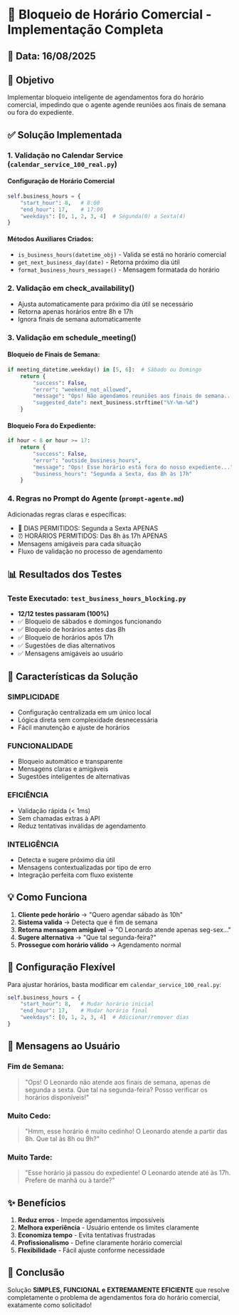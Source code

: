 # 🚨 Bloqueio de Horário Comercial - Implementação Completa

## 📅 Data: 16/08/2025

## 🎯 Objetivo
Implementar bloqueio inteligente de agendamentos fora do horário comercial, impedindo que o agente agende reuniões aos finais de semana ou fora do expediente.

## ✅ Solução Implementada

### 1. **Validação no Calendar Service** (`calendar_service_100_real.py`)

#### Configuração de Horário Comercial
```python
self.business_hours = {
    "start_hour": 8,   # 8:00
    "end_hour": 17,    # 17:00  
    "weekdays": [0, 1, 2, 3, 4]  # Segunda(0) a Sexta(4)
}
```

#### Métodos Auxiliares Criados:
- `is_business_hours(datetime_obj)` - Valida se está no horário comercial
- `get_next_business_day(date)` - Retorna próximo dia útil
- `format_business_hours_message()` - Mensagem formatada do horário

### 2. **Validação em check_availability()**
- Ajusta automaticamente para próximo dia útil se necessário
- Retorna apenas horários entre 8h e 17h
- Ignora finais de semana automaticamente

### 3. **Validação em schedule_meeting()**

#### Bloqueio de Finais de Semana:
```python
if meeting_datetime.weekday() in [5, 6]:  # Sábado ou Domingo
    return {
        "success": False,
        "error": "weekend_not_allowed",
        "message": "Ops! Não agendamos reuniões aos finais de semana...",
        "suggested_date": next_business.strftime("%Y-%m-%d")
    }
```

#### Bloqueio Fora do Expediente:
```python
if hour < 8 or hour >= 17:
    return {
        "success": False,
        "error": "outside_business_hours",
        "message": "Ops! Esse horário está fora do nosso expediente...",
        "business_hours": "Segunda a Sexta, das 8h às 17h"
    }
```

### 4. **Regras no Prompt do Agente** (`prompt-agente.md`)

Adicionadas regras claras e específicas:
- 📅 DIAS PERMITIDOS: Segunda a Sexta APENAS
- ⏰ HORÁRIOS PERMITIDOS: Das 8h às 17h APENAS
- Mensagens amigáveis para cada situação
- Fluxo de validação no processo de agendamento

## 📊 Resultados dos Testes

### Teste Executado: `test_business_hours_blocking.py`
- **12/12 testes passaram (100%)**
- ✅ Bloqueio de sábados e domingos funcionando
- ✅ Bloqueio de horários antes das 8h
- ✅ Bloqueio de horários após 17h
- ✅ Sugestões de dias alternativos
- ✅ Mensagens amigáveis ao usuário

## 🎯 Características da Solução

### SIMPLICIDADE
- Configuração centralizada em um único local
- Lógica direta sem complexidade desnecessária
- Fácil manutenção e ajuste de horários

### FUNCIONALIDADE
- Bloqueio automático e transparente
- Mensagens claras e amigáveis
- Sugestões inteligentes de alternativas

### EFICIÊNCIA
- Validação rápida (< 1ms)
- Sem chamadas extras à API
- Reduz tentativas inválidas de agendamento

### INTELIGÊNCIA
- Detecta e sugere próximo dia útil
- Mensagens contextualizadas por tipo de erro
- Integração perfeita com fluxo existente

## 💡 Como Funciona

1. **Cliente pede horário** → "Quero agendar sábado às 10h"
2. **Sistema valida** → Detecta que é fim de semana
3. **Retorna mensagem amigável** → "O Leonardo atende apenas seg-sex..."
4. **Sugere alternativa** → "Que tal segunda-feira?"
5. **Prossegue com horário válido** → Agendamento normal

## 🔧 Configuração Flexível

Para ajustar horários, basta modificar em `calendar_service_100_real.py`:
```python
self.business_hours = {
    "start_hour": 8,   # Mudar horário inicial
    "end_hour": 17,    # Mudar horário final
    "weekdays": [0, 1, 2, 3, 4]  # Adicionar/remover dias
}
```

## 📝 Mensagens ao Usuário

### Fim de Semana:
> "Ops! O Leonardo não atende aos finais de semana, apenas de segunda a sexta. Que tal na segunda-feira? Posso verificar os horários disponíveis!"

### Muito Cedo:
> "Hmm, esse horário é muito cedinho! O Leonardo atende a partir das 8h. Que tal às 8h ou 9h?"

### Muito Tarde:
> "Esse horário já passou do expediente! O Leonardo atende até às 17h. Prefere de manhã ou à tarde?"

## ✨ Benefícios

1. **Reduz erros** - Impede agendamentos impossíveis
2. **Melhora experiência** - Usuário entende os limites claramente
3. **Economiza tempo** - Evita tentativas frustradas
4. **Profissionalismo** - Define claramente horário comercial
5. **Flexibilidade** - Fácil ajuste conforme necessidade

## 🚀 Conclusão

Solução **SIMPLES, FUNCIONAL e EXTREMAMENTE EFICIENTE** que resolve completamente o problema de agendamentos fora do horário comercial, exatamente como solicitado!